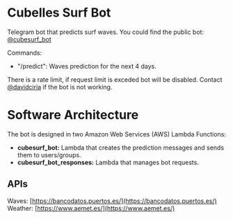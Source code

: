 # Cubelles Surf Bot
Telegram bot that predicts surf waves. You could find the public bot: [@cubesurf_bot](https://t.me/cubesurf_bot)

Commands:
- "/predict": Waves prediction for the next 4 days.

There is a rate limit, if request limit is exceded bot will be disabled. Contact [@davidciria](https://t.me/davidciria) if the bot is not working.

# Software Architecture
The bot is designed in two Amazon Web Services (AWS) Lambda Functions:
- **cubesurf_bot:** Lambda that creates the prediction messages and sends them to users/groups.
- **cubesurf_bot_responses:** Lambda that manages bot requests.

## APIs
Waves: [https://bancodatos.puertos.es/](https://bancodatos.puertos.es/)
Weather: [https://www.aemet.es/](https://www.aemet.es/)